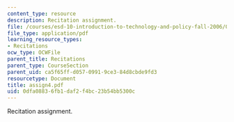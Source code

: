 ```yaml
---
content_type: resource
description: Recitation assignment.
file: /courses/esd-10-introduction-to-technology-and-policy-fall-2006/0dfa08836fb1daf2f4bc23b54bb5300c_assign4.pdf
file_type: application/pdf
learning_resource_types:
- Recitations
ocw_type: OCWFile
parent_title: Recitations
parent_type: CourseSection
parent_uid: ca5f65ff-d057-0991-9ce3-84d8cbde9fd3
resourcetype: Document
title: assign4.pdf
uid: 0dfa0883-6fb1-daf2-f4bc-23b54bb5300c
---
```

Recitation assignment.

